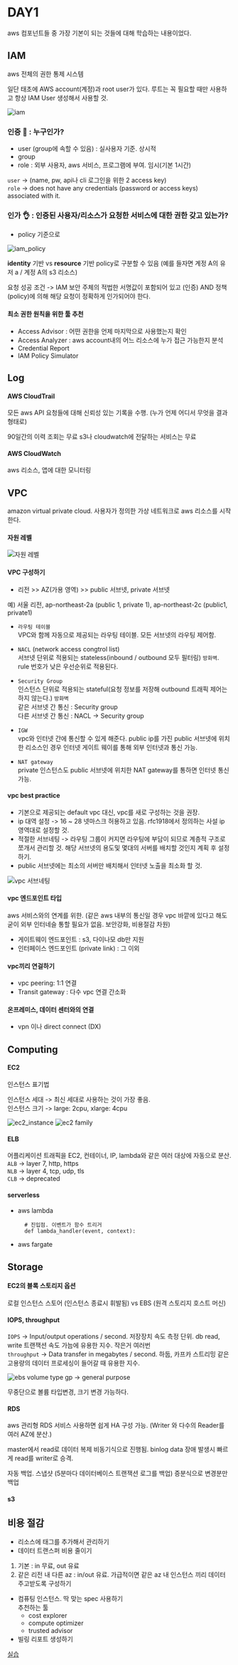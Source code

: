 DAY1
====
aws 컴포넌트들 중 가장 기본이 되는 것들에 대해 학습하는 내용이었다.

IAM
---
aws 전체의 권한 통제 시스템

일단 태초에 AWS account(계정)과 root user가 있다. 루트는 꼭 필요할 때만 사용하고 항상 IAM User 생성해서 사용할 것.

![iam](./image/iam.png)

### 인증 🎫 : 누구인가? 
- user (group에 속할 수 있음) : 실사용자 기준. 상시적 
- group
- role : 외부 사용자, aws 서비스, 프로그램에 부여. 임시(기본 1시간)

`user` -> (name, pw, api나 cli 로그인을 위한 2 access key)  
`role` -> does not have any credentials (password or access keys) associated with it. 

### 인가 👌 : 인증된 사용자/리소스가 요청한 서비스에 대한 권한 갖고 있는가?
- policy 기준으로

![iam_policy](./image/iam_policy.png)

**identity** 기반 vs **resource** 기반 policy로 구분할 수 있음
(예를 들자면 계정 A의 유저 a / 계정 A의 s3 리소스)

요청 성공 조건 -> IAM 보안 주체의 적법한 서명값이 포함되어 있고 (인증) AND 정책 (policy)에 의해 해당 요청이 정확하게 인가되어야 한다.

#### 최소 권한 원칙을 위한 툴 추천
- Access Advisor : 어떤 권한을 언제 마지막으로 사용했는지 확인
- Access Analyzer : aws account내의 어느 리소스에 누가 접근 가능한지 분석
- Credential Report 
- IAM Policy Simulator


Log
---
#### AWS CloudTrail
모든 aws API 요청들에 대해 신뢰성 있는 기록을 수행. (누가 언제 어디서 무엇을 결과 형태로)

90일간의 이력 조회는 무료
s3나 cloudwatch에 전달하는 서비스는 무료

#### AWS CloudWatch
aws 리소스, 앱에 대한 모니터링


VPC
---
amazon virtual private cloud. 사용자가 정의한 가상 네트워크로 aws 리소스를 시작한다.

#### 자원 레벨
![자원 레벨](./image/network_resource.png)

#### VPC 구성하기
- 리전 >> AZ(가용 영역) >> public 서브넷, private 서브넷  

예) 서울 리전, ap-northeast-2a (public 1, private 1), ap-northeast-2c (public1, private1)

- `라우팅 테이블`  
VPC와 함께 자동으로 제공되는 라우팅 테이블. 모든 서브넷의 라우팅 제어함.

- `NACL` (network access congtrol list)  
서브넷 단위로 적용되는 stateless(inbound / outbound 모두 필터링) `방화벽`. rule 번호가 낮은 우선순위로 적용된다. 

- `Security Group`  
인스턴스 단위로 적용되는 stateful(요청 정보를 저장해 outbound 트래픽 제어는 하지 않는다.) `방화벽`  
같은 서브넷 간 통신 : Security group  
다른 서브넷 간 통신 : NACL -> Security group  

- `IGW`  
vpc와 인터넷 간에 통신할 수 있게 해준다. public ip를 가진 public 서브넷에 위치한 리소스인 경우 인터넷 게이트 웨이를 통해 외부 인터넷과 통신 가능.

- `NAT gateway`  
private 인스턴스도 public 서브넷에 위치한 NAT gateway를 통하면 인터넷 통신 가능.

#### vpc best practice
- 기본으로 제공되는 default vpc 대신, vpc를 새로 구성하는 것을 권장.  
- ip 대역 설정 -> 16 ~ 28 넷마스크 허용하고 있음. rfc1918에서 정의하는 사설 ip 영역대로 설정할 것.  
- 적절한 서브네팅 -> 라우팅 그룹이 커지면 라우팅에 부담이 되므로 계층적 구조로 쪼개서 관리할 것. 해당 서브넷의 용도및 몇대의 서버를 배치할 것인지 계획 후 설정하기. 
- public 서브넷에는 최소의 서버만 배치해서 인터넷 노출을 최소화 할 것.  

![vpc 서브네팅](./image/vpc_subnetting.png)

#### vpc 엔드포인트 타입
aws 서비스와의 연계를 위한. (같은 aws 내부의 통신일 경우 vpc 바깥에 있다고 해도 굳이 외부 인터네슬 통할 필요가 없음. 보안강화, 비용절감 차원)
- 게이트웨이 엔드포인트 : s3, 다이나모 db만 지원
- 인터페이스 엔드포인트 (private link) : 그 이외

#### vpc끼리 연걸하기
- vpc peering: 1:1 연결
- Transit gateway : 다수 vpc 연결 간소화

#### 온프레미스, 데이터 센터와의 연결
- vpn 이나 direct connect (DX)

Computing
---------
#### EC2
인스턴스 표기법

인스턴스 세대 -> 최신 세대로 사용하는 것이 가장 좋음.  
인스턴스 크기 -> large: 2cpu, xlarge: 4cpu

![ec2_instance](./image/ec2_instance.png)
![ec2 family](./image/ec2_family.png)

#### ELB
어플리케이션 트래픽을 EC2, 컨테이너, IP, lambda와 같은 여러 대상에 자동으로 분산.  
`ALB` -> layer 7, http, https  
`NLB` -> layer 4, tcp, udp, tls  
`CLB` -> deprecated  

#### serverless
- aws lambda
  ```
    # 진입점. 이벤트가 함수 트리거
    def lambda_handler(event, context):
  ```
- aws fargate

Storage
-------
#### EC2의 블록 스토리지 옵션
로컬 인스턴스 스토어 (인스턴스 종료시 휘발됨) vs EBS (원격 스토리지 호스트 머신)

#### IOPS, throughput
`IOPS` -> Input/output operations / second. 저장장치 속도 측정 단위. db read, write 트랜잭션 속도 가늠에 유용한 지수. 작은거 여러번  
`throughput` -> Data transfer in megabytes / second. 하둡, 카프카 스트리밍 같은 고용량의 데이터 프로세싱이 들어갈 때 유용한 지수.  

![ebs volume type](./image/ebs_volumne_type.png)
gp -> general purpose

무중단으로 볼륨 타입변경, 크기 변경 가능하다.

#### RDS
aws 관리형 RDS 서비스 사용하면 쉽게 HA 구성 가능. (Writer 와 다수의 Reader를 여러 AZ에 분산.)

master에서 read로 데이터 복제 비동기식으로 진행됨. binlog data
장애 발생시 빠르게 read를 writer로 승격.

자동 백업. 스냅샷 (5분마다 데이터베이스 트랜잭션 로그를 백업)
증분식으로 변경분만 백업

#### s3


비용 절감
-------
- 리소스에 태그를 추가해서 관리하기
- 데이터 트랜스퍼 비용 줄이기
1) 기본 : in 무료, out 유료
2) 같은 리전 내 다른 az : in/out 유료. 가급적이면 같은 az 내 인스턴스 끼리 데이터 주고받도록 구성하기
- 컴퓨팅 인스턴스. 딱 맞는 spec 사용하기  
추천하는 툴
    - cost explorer
    - compute optimizer
    - trusted advisor
- 빌링 리포트 생성하기


[실습](hands_on_lab.md)